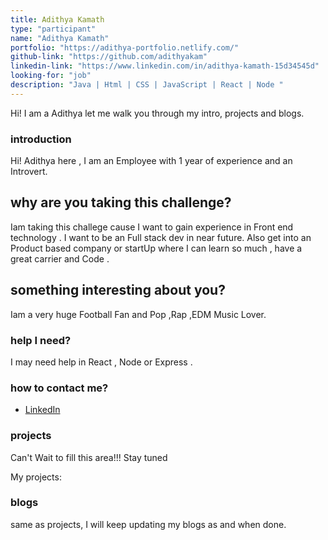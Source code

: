```yaml
---
title: Adithya Kamath
type: "participant"
name: "Adithya Kamath"
portfolio: "https://adithya-portfolio.netlify.com/"
github-link: "https://github.com/adithyakam"
linkedin-link: "https://www.linkedin.com/in/adithya-kamath-15d34545d"
looking-for: "job"
description: "Java | Html | CSS | JavaScript | React | Node "
---
```


Hi! I am a Adithya let me walk you through my intro, projects and blogs.

### introduction

Hi! Adithya here , I am an Employee with 1 year of experience and an Introvert.

## why are you taking this challenge?

Iam taking this challege cause I want to gain experience in Front end technology . I want to be an Full stack dev in near future.
Also get into an Product based company or startUp where I can learn so much , have a great carrier and Code .

## something interesting about you?

Iam a very huge Football Fan and Pop ,Rap ,EDM Music Lover.

### help I need?

I may need help in React , Node or Express .

### how to contact me?

- [LinkedIn](https://www.linkedin.com/in/adithya-kamath-15d34545d)

### projects

Can't Wait to fill this area!!! Stay tuned

My projects:

<!--
#### binder: tinder for books

_description_ do you wish to meet people who have read the same book so that you can talk hours about the same book? Try this.

_stack_ Made in React with hooks and context. This is written in typescript. Backend is powered by Express and MongoDB.

_hosted link_ https://binder.netlify.com

_github link_ https://github.com/tanaypratap/binder

#### another project

_description_

_stack_ -->

### blogs

same as projects, I will keep updating my blogs as and when done.

<!-- #### why I liked GraphQL over REST?

_description_ I will write something really nice here so that you feel like reading my blog.

_link_ https://dev.to/some-imaginary-link -->
